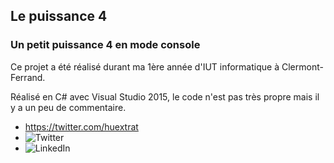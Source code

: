 ## Le puissance 4

### Un petit puissance 4 en mode console

Ce projet a été réalisé durant ma 1ère année d'IUT informatique à Clermont-Ferrand.

Réalisé en C# avec Visual Studio 2015, le code n'est pas très propre mais il y a un peu de commentaire.

- <a href="https://twitter.com/huextrat" target="_blank">https://twitter.com/huextrat</a>
- ![Twitter](https://twitter.com/huextrat)
- ![LinkedIn](https://www.linkedin.com/in/hugoextrat)
